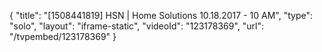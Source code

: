 {
    "title": "[1508441819] HSN | Home Solutions 10.18.2017 - 10 AM",
    "type": "solo",
    "layout": "iframe-static",
    "videoId": "123178369",
    "url": "\/tvpembed\/123178369"
}